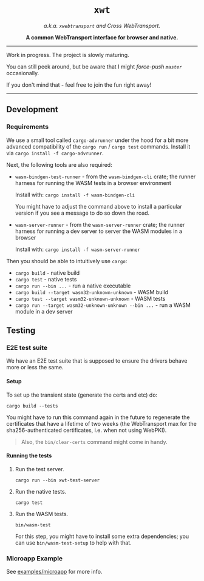 <div align="center">

  <h1>
    <code>xwt</code>
  </h1>

  <p>
    <i>
      a.k.a. <code>xwebtransport</code> and Cross WebTransport.
    </i>
  </p>

  <p>
    <strong>
      A common WebTransport interface for browser and native.
    </strong>
  </p>

</div>

---

Work in progress. The project is slowly maturing.

You can still peek around, but be aware that I might *force-push `master`*
occasionally.

If you don't mind that - feel free to join the fun right away!

---

## Development

### Requirements

We use a small tool called `cargo-advrunner` under the hood for a bit more
advanced compatibility of the `cargo run` / `cargo test` commands.
Install it via `cargo install -f cargo-advrunner`.

Next, the following tools are also required:

- `wasm-bindgen-test-runner` - from the `wasm-bindgen-cli` crate; the runner harness for running the WASM tests in a browser environment

   Install with: `cargo install -f wasm-bindgen-cli`

   You might have to adjust the command above to install a particular version if you see a message to do so down the road.

- `wasm-server-runner` - from the `wasm-server-runner` crate; the runner harness for running a dev server to server the WASM modules in a browser

   Install with: `cargo install -f wasm-server-runner`

Then you should be able to intuitively use `cargo`:

- `cargo build` - native build
- `cargo test` - native tests
- `cargo run --bin ...` - run a native executable
- `cargo build --target wasm32-unknown-unknown` - WASM build
- `cargo test --target wasm32-unknown-unknown` - WASM tests
- `cargo run --target wasm32-unknown-unknown --bin ...` - run a WASM module in a dev server

## Testing

### E2E test suite

We have an E2E test suite that is supposed to ensure the drivers behave more or
less the same.

#### Setup

To set up the transient state (generate the certs and etc) do:

```shell
cargo build --tests
```

You might have to run this command again in the future to regenerate
the certificates that have a lifetime of two weeks (the WebTransport max for
the sha256-authenticated certificates, i.e. when not using WebPKI).

> Also, the `bin/clear-certs` command might come in handy.

#### Running the tests

1. Run the test server.

   ```shell
   cargo run --bin xwt-test-server
   ```

2. Run the native tests.

   ```shell
   cargo test
   ```

3. Run the WASM tests.

   ```shell
   bin/wasm-test
   ```

   For this step, you might have to install some extra dependencies;
   you can use `bin/wasm-test-setup` to help with that.

### Microapp Example

See [examples/microapp](examples/microapp/) for more info.

